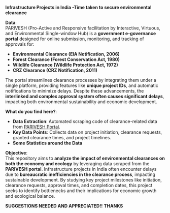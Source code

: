 **Infrastructure Projects in India -Time taken to secure environmental clearance** 

**Data**:  
PARIVESH (Pro-Active and Responsive facilitation by Interactive, Virtuous, and Environmental Single-window Hub) is a **government e-governance portal** designed for online submission, monitoring, and tracking of approvals for:  
- **Environmental Clearance (EIA Notification, 2006)**  
- **Forest Clearance (Forest Conservation Act, 1980)**  
- **Wildlife Clearance (Wildlife Protection Act, 1972)**  
- **CRZ Clearance (CRZ Notification, 2011)**  


The portal streamlines clearance processes by integrating them under a single platform, providing features like **unique project IDs**, and automatic notifications to minimize delays. Despite these advancements, the **interlinked and complex approval system often causes significant delays**, impacting both environmental sustainability and economic development.  

**What do you find here?**:  
- **Data Extraction**: Automated scraping code of clearance-related data from [PARIVESH Portal](https://parivesh.nic.in/#/).  
- **Key Data Points**: Collects data on project initiation, clearance requests, granted clearance times, and project timelines.  
- **Some Statistics around the Data**

**Objective**:  
This repository aims to **analyze the impact of environmental clearances on both the economy and ecology** by leveraging data scraped from the **PARIVESH portal**. Infrastructure projects in India often encounter delays due to **bureaucratic inefficiencies in the clearance process**, impacting sustainable development. By studying key project milestones like initiation, clearance requests, approval times, and completion dates, this project seeks to identify bottlenecks and their implications for economic growth and ecological balance.

**SUGGESTIONS NEEDED AND APPRECIATED!!**
**THANKS**
